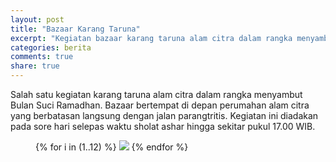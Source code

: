 ```yaml
---
layout: post
title: "Bazaar Karang Taruna"
excerpt: "Kegiatan bazaar karang taruna alam citra dalam rangka menyambut Bulan Suci Ramadhan"
categories: berita
comments: true
share: true
---
```


Salah satu kegiatan karang taruna alam citra dalam rangka menyambut Bulan Suci Ramadhan. Bazaar bertempat di depan perumahan alam citra yang berbatasan langsung dengan jalan parangtritis. Kegiatan ini diadakan pada sore hari selepas waktu sholat ashar hingga sekitar pukul 17.00 WIB.

<figure class="third">
  {% for i in (1..12) %}
    <a class="image-popup" href="{{ site.url }}/images/2018-mei/bazaar/{{ i }}.jpg"><img src="{{ site.url }}/images/2018-mei/bazaar/thumb/{{ i }}.jpg"></a>
  {% endfor %}
</figure>
